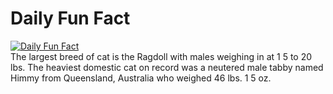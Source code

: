 # Daily Fun Fact
[![Daily Fun Fact](https://github.com/huy2x/daily-fun-facts/actions/workflows/daily-fun-facts.yml/badge.svg)](https://github.com/huy2x/daily-fun-facts/actions/workflows/daily-fun-facts.yml)<br/>
The largest breed of cat is the Ragdoll with males weighing in at 1 5 to 20 lbs. The heaviest domestic cat on record was a neutered male tabby named Himmy from Queensland, Australia who weighed 46 lbs. 1 5 oz.

